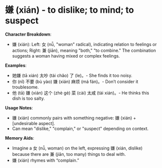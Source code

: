 # **嫌 (xián) - to dislike; to mind; to suspect**

**Character Breakdown**:  
- 嫌 (xián): Left: 女 (nǚ, "woman" radical), indicating relation to feelings or actions; Right: 兼 (jiān), meaning "both," "to combine." The combination suggests a woman having mixed or complex feelings.

**Examples**:  
- 她嫌 (tā xián) 太吵 (tài chǎo) 了 (le)。- She finds it too noisy.  
- 你 (nǐ) 不要 (bù yào) 嫌 (xián) 麻烦 (má fán)。- Don’t consider it troublesome.  
- 他 (tā) 嫌 (xián) 这个 (zhè gè) 菜 (cài) 太咸 (tài xián)。- He thinks this dish is too salty.

**Usage Notes**:  
- 嫌 (xián) commonly pairs with something negative: 嫌 (xián) + [undesirable aspect].  
- Can mean "dislike," "complain," or "suspect" depending on context.

**Memory Aids**:  
- Imagine a 女 (nǚ, woman) on the left, expressing 嫌 (xián, dislike) because there are 兼 (jiān, too many) things to deal with.  
- 嫌 (xián) rhymes with “complain.”